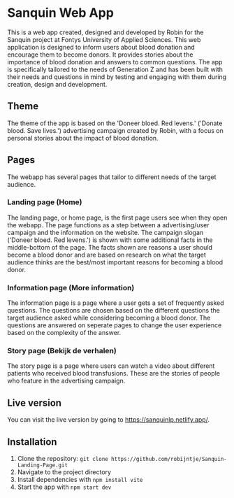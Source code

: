 # Sanquin Web App
This is a web app created, designed and developed by Robin for the Sanquin project at Fontys University of Applied Sciences. This web application is designed to inform users about blood donation and encourage them to become donors. It provides stories about the importance of blood donation and answers to common questions. The app is specifically tailored to the needs of Generation Z and has been built with their needs and questions in mind by testing and engaging with them during creation, design and development. 
## Theme
The theme of the app is based on the 'Doneer bloed. Red levens.' ('Donate blood. Save lives.') advertising campaign created by Robin, with a focus on personal stories about the impact of blood donation.
## Pages
The webapp has several pages that tailor to different needs of the target audience.
### Landing page (Home)
The landing page, or home page, is the first page users see when they open the webapp. The page functions as a step between a advertising/user campaign and the information on the website. The campaign slogan ('Doneer bloed. Red levens.') is shown with some additional facts in the middle-bottom of the page. The facts shown are reasons a user should become a blood donor and are based on research on what the target audience thinks are the best/most important reasons for becoming a blood donor.
### Information page (More information)
The information page is a page where a user gets a set of frequently asked questions. The questions are chosen based on the different questions the target audience asked while considering becoming a blood donor. The questions are answered on seperate pages to change the user experience based on the complexity of the answer.
### Story page (Bekijk de verhalen)
The story page is a page where users can watch a video about different patients who received blood transfusions. These are the stories of people who feature in the advertising campaign.
## Live version
You can visit the live version by going to https://sanquinlp.netlify.app/.
## Installation
1. Clone the repository: `git clone https://github.com/robijntje/Sanquin-Landing-Page.git`
2. Navigate to the project directory
3. Install dependencies with `npm install vite`
4. Start the app with `npm start dev`
